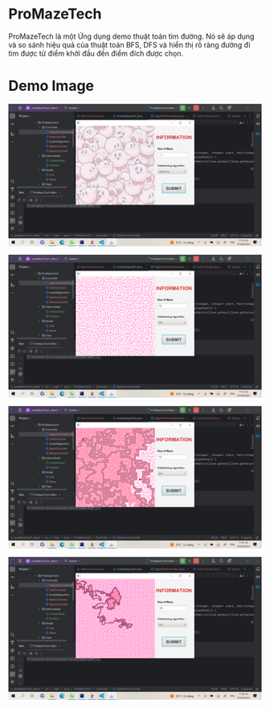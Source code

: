 # ProMazeTech

ProMazeTech là một Ứng dụng demo thuật toán tìm đường. Nó sẽ áp dụng và so sánh hiệu quả của thuật toán BFS, DFS và hiển thị rõ ràng đường đi tìm được từ điểm khởi đầu đến điểm đích được chọn.

# Demo Image

![alt text](image.png)

![alt text](image-3.png)

![alt text](image-2.png)

![alt text](image-1.png)

